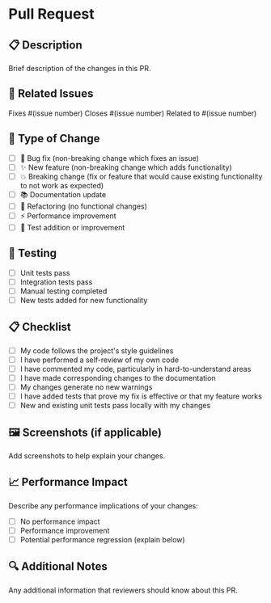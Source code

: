 # Pull Request

## 📋 Description
Brief description of the changes in this PR.

## 🔗 Related Issues
Fixes #(issue number)
Closes #(issue number)
Related to #(issue number)

## 🔄 Type of Change
- [ ] 🐛 Bug fix (non-breaking change which fixes an issue)
- [ ] ✨ New feature (non-breaking change which adds functionality)
- [ ] 💥 Breaking change (fix or feature that would cause existing functionality to not work as expected)
- [ ] 📚 Documentation update
- [ ] 🔧 Refactoring (no functional changes)
- [ ] ⚡ Performance improvement
- [ ] 🧪 Test addition or improvement

## 🧪 Testing
- [ ] Unit tests pass
- [ ] Integration tests pass
- [ ] Manual testing completed
- [ ] New tests added for new functionality

## 📋 Checklist
- [ ] My code follows the project's style guidelines
- [ ] I have performed a self-review of my own code
- [ ] I have commented my code, particularly in hard-to-understand areas
- [ ] I have made corresponding changes to the documentation
- [ ] My changes generate no new warnings
- [ ] I have added tests that prove my fix is effective or that my feature works
- [ ] New and existing unit tests pass locally with my changes

## 🖼️ Screenshots (if applicable)
Add screenshots to help explain your changes.

## 📈 Performance Impact
Describe any performance implications of your changes:
- [ ] No performance impact
- [ ] Performance improvement
- [ ] Potential performance regression (explain below)

## 🔍 Additional Notes
Any additional information that reviewers should know about this PR.
